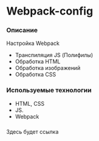 # Webpack-config

### Описание
Настройка Webpack
 - Транспиляция JS (Полифилы)
 - Обработка HTML
 - Обработка изображений
 - Обработка CSS

### Используемые технологии
* HTML, CSS
* JS. 
* Webpack

### 
Здесь будет ссылка
